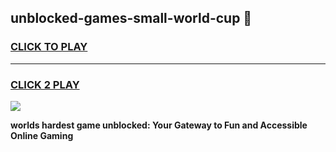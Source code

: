 
## unblocked-games-small-world-cup 👋
<h3>
<a href="https://premium.freeplayer.one?title=unblocked-games-small-world-cup&ref=14F">CLICK TO PLAY</a></h3>
<hr>

<h3>
<a href="https://premium.freeplayer.one?title=unblocked-games-small-world-cup&ref=14F">CLICK 2 PLAY</a>
  
</h3>

<a href="https://premium.freeplayer.one?title=unblocked-games-small-world-cup&ref=12F/"><img src="https://clearcache.store/games.png"></a>


**worlds hardest game unblocked: Your Gateway to Fun and Accessible Online Gaming**
